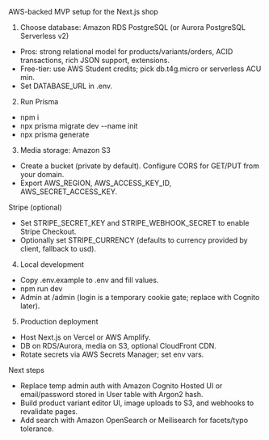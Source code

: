 AWS-backed MVP setup for the Next.js shop

1) Choose database: Amazon RDS PostgreSQL (or Aurora PostgreSQL Serverless v2)
- Pros: strong relational model for products/variants/orders, ACID transactions, rich JSON support, extensions.
- Free-tier: use AWS Student credits; pick db.t4g.micro or serverless ACU min.
- Set DATABASE_URL in .env.

2) Run Prisma
- npm i
- npx prisma migrate dev --name init
- npx prisma generate

3) Media storage: Amazon S3
- Create a bucket (private by default). Configure CORS for GET/PUT from your domain.
- Export AWS_REGION, AWS_ACCESS_KEY_ID, AWS_SECRET_ACCESS_KEY.

Stripe (optional)
- Set STRIPE_SECRET_KEY and STRIPE_WEBHOOK_SECRET to enable Stripe Checkout.
- Optionally set STRIPE_CURRENCY (defaults to currency provided by client, fallback to usd).

4) Local development
- Copy .env.example to .env and fill values.
- npm run dev
- Admin at /admin (login is a temporary cookie gate; replace with Cognito later).

5) Production deployment
- Host Next.js on Vercel or AWS Amplify.
- DB on RDS/Aurora, media on S3, optional CloudFront CDN.
- Rotate secrets via AWS Secrets Manager; set env vars.

Next steps
- Replace temp admin auth with Amazon Cognito Hosted UI or email/password stored in User table with Argon2 hash.
- Build product variant editor UI, image uploads to S3, and webhooks to revalidate pages.
- Add search with Amazon OpenSearch or Meilisearch for facets/typo tolerance.
